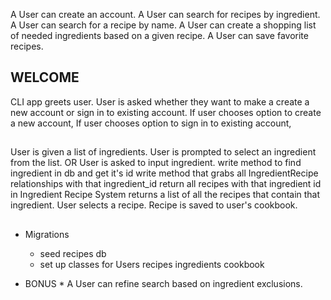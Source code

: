 A User can create an account.
A User can search for recipes by ingredient.
A User can search for a recipe by name.
A User can create a shopping list of needed ingredients based on a given recipe.
A User can save favorite recipes.



## WELCOME ##

CLI app greets user.
User is asked whether they want to make a create a new account or sign in to existing account.
  If user chooses option to create a new account,
  If user chooses option to sign in to existing account,

##    ##

User is given a list of ingredients.
User is prompted to select an ingredient from the list.
  OR User is asked to input ingredient.
    write method to find ingredient in db and get it's id
    write method that grabs all IngredientRecipe relationships with that ingredient_id
    return all recipes with that ingredient id in Ingredient Recipe
System returns a list of all the recipes that contain that ingredient.
User selects a recipe.
Recipe is saved to user's cookbook.

##    ##

* Migrations
  - seed recipes db
  - set up classes for
    Users
    recipes
    ingredients
    cookbook











* BONUS *
A User can refine search based on ingredient exclusions.
